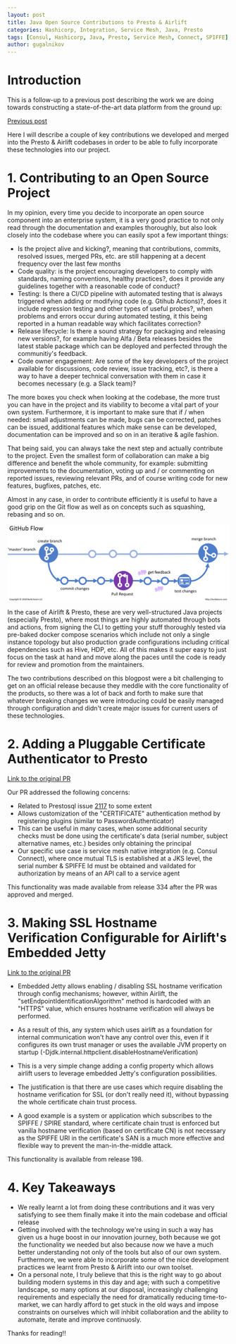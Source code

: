 ```yaml
---
layout: post
title: Java Open Source Contributions to Presto & Airlift
categories: Hashicorp, Integration, Service Mesh, Java, Presto
tags: [Consul, Hashicorp, Java, Presto, Service Mesh, Connect, SPIFFE]
author: gugalnikov
---
```


# Introduction

This is a follow-up to a previous post describing the work we are doing towards constructing a state-of-the-art data platform from the ground up:

[Previous post](https://www.youtube.com/watch?v=xV4JnJgOHXE)

Here I will describe a couple of key contributions we developed and merged into the Presto & Airlift codebases in order to be able to fully incorporate these technologies into our project.

# 1. Contributing to an Open Source Project

In my opinion, every time you decide to incorporate an open source component into an enterprise system, it is a very good practice to not only read through the documentation and examples thoroughly, but also look closely into the codebase where you can easily spot a few important things:

- Is the project alive and kicking?, meaning that contributions, commits, resolved issues, merged PRs, etc. are still happening at a decent frequency over the last few months
- Code quality: is the project encouraging developers to comply with standards, naming conventions, healthy practices?, does it provide any guidelines together with a reasonable code of conduct?
- Testing: Is there a CI/CD pipeline with automated testing that is always triggered when adding or modifying code (e.g. Gtihub Actions)?, does it include regression testing and other types of useful probes?, when problems and errors occur during automated testing, it this being reported in a human readable way which facilitates correction?
- Release lifecycle: Is there a sound strategy for packaging and releasing new versions?, for example having Alfa / Beta releases besides the latest stable package which can be deployed and perfected through the communitiy's feedback.
- Code owner engagement: Are some of the key developers of the project available for discussions, code review, issue tracking, etc?, is there a way to have a deeper technical conversation with them in case it becomes necessary (e.g. a Slack team)?

The more boxes you check when looking at the codebase, the more trust you can have in the project and its viability to become a vital part of your own system. Furthermore, it is important to make sure that if / when needed: small adjustments can be made, bugs can be corrected, patches can be issued, additional features which make sense can be developed, documentation can be improved and so on in an iterative & agile fashion.

That being said, you can always take the next step and actually contribute to the project. Even the smallest form of collaboration can make a big difference and benefit the whole community, for example: submitting improvements to the documentation, voting up and / or commenting on reported issues, reviewing relevant PRs, and of course writing code for new features, bugfixes, patches, etc.

Almost in any case, in order to contribute efficiently it is useful to have a good grip on the Git flow as well as on concepts such as squashing, rebasing and so on.

![](/images/2020-09-28-Presto-Airlift/GitHub-Flow.png)

In the case of Airlift & Presto, these are very well-structured Java projects (especially Presto), where most things are highly automated through bots and actions, from signing the CLI to getting your stuff thoroughly tested via pre-baked docker compose scenarios which include not only a single instance topology but also production grade configurations including critical dependencies such as Hive, HDP, etc. All of this makes it super easy to just focus on the task at hand and move along the paces until the code is ready for review and promotion from the maintainers.

The two contributions described on this blogpost were a bit challenging to get on an official release because they meddle with the core functionality of the products, so there was a lot of back and forth to make sure that whatever breaking changes we were introducing could be easily managed through configuration and didn't create major issues for current users of these technologies. 

# 2. Adding a Pluggable Certificate Authenticator to Presto

[Link to the original PR](https://github.com/prestosql/presto/pull/3804)

Our PR addressed the following concerns:

- Related to Prestosql issue [2117](https://github.com/prestosql/presto/issues/2117) to some extent
- Allows customization of the "CERTIFICATE" authentication method by registering plugins (similar to PasswordAuthenticator)
- This can be useful in many cases, when some additional security checks must be done using the certificate's data (serial number, subject alternative names, etc.) besides only obtaining the principal
- Our specific use case is service mesh native integration (e.g. Consul Connect), where once mutual TLS is established at a JKS level, the serial number & SPIFFE Id must be obtained and vaildated for authorization by means of an API call to a service agent

This functionality was made available from release 334 after the PR was approved and merged. 

# 3. Making SSL Hostname Verification Configurable for Airlift's Embedded Jetty

[Link to the original PR](https://github.com/airlift/airlift/pull/858)

- Embedded Jetty allows enabling / disabling SSL hostname verification through config mechanisms; however, within Airlift, the "setEndpointIdentificationAlgorithm" method is hardcoded with an "HTTPS" value, which ensures hostname verification will always be performed. 

- As a result of this, any system which uses airlift as a foundation for internal communication won't have any control over this, even if it configures its own trust manager or uses the available JVM property on startup (-Djdk.internal.httpclient.disableHostnameVerification)

- This is a very simple change adding a config property which allows airlift users to leverage embedded Jetty's configuration possibilities.

- The justification is that there are use cases which require disabling the hostname verification for SSL (or don't really need it), without bypassing the whole certificate chain trust process. 

- A good example is a system or application which subscribes to the SPIFFE / SPIRE standard, where certificate chain trust is enforced but vanilla hostname verification (based on certificate CN) is not necessary as the SPIFFE URI in the certificate's SAN is a much more effective and flexible way to prevent the man-in-the-middle attack.

This functionality is available from release 198. 

# 4. Key Takeaways

- We really learnt a lot from doing these contributions and it was very satisfying to see them finally make it into the main codebase and official release
- Getting involved with the technology we're using in such a way has given us a huge boost in our innovation journey, both because we got the functionality we needed but also because now we have a much better understanding not only of the tools but also of our own system. Furthermore, we were able to incorporate some of the nice development practices we learnt from Presto & Airlift into our own toolset.
- On a personal note, I truly believe that this is the right way to go about building modern systems in this day and age; with such a competitive landscape, so many options at our disposal, increasingly challenging requirements and especially the need for dramatically reducing time-to-market, we can hardly afford to get stuck in the old ways and impose constraints on ourselves which will inhibit collaboration and the ability to automate, iterate and improve continuosly.

Thanks for reading!!
